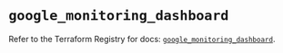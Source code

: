 # `google_monitoring_dashboard`

Refer to the Terraform Registry for docs: [`google_monitoring_dashboard`](https://registry.terraform.io/providers/hashicorp/google-beta/5.25.0/docs/resources/google_monitoring_dashboard).
